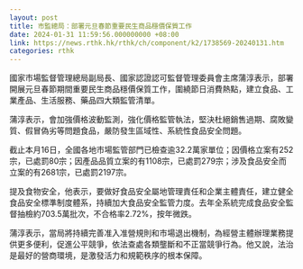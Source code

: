 ```yaml
---
layout: post
title: 市監總局：部署元旦春節重要民生商品穩價保質工作
date: 2024-01-31 11:59:56.000000000 +08:00
link: https://news.rthk.hk/rthk/ch/component/k2/1738569-20240131.htm
categories: rthk
---
```


國家市場監督管理總局副局長、國家認證認可監督管理委員會主席蒲淳表示，部署開展元旦春節期間重要民生商品穩價保質工作，圍繞節日消費熱點，建立食品、工業產品、生活服務、藥品四大類監管清單。

蒲淳表示，會加強價格波動監測，強化價格監管執法，堅決杜絕銷售過期、腐敗變質、假冒偽劣等問題食品，嚴防發生區域性、系統性食品安全問題。

截止本月16日，全國各地市場監管部門已檢查逾32.2萬家單位；因價格立案有252宗，已處罰80宗；因產品品質立案的有1108宗，已處罰279宗；涉及食品安全而立案的有2681宗，已處罰2197宗。

提及食物安全，他表示，要做好食品安全屬地管理責任和企業主體責任，建立健全食品安全標準制度體系，持續加大食品安全監管力度。去年全系統完成食品安全監督抽檢約703.5萬批次，不合格率2.72%，按年微跌。

蒲淳表示，當局將持續完善准入准營規則和市場退出機制，為經營主體辦理業務提供更多便利，促進公平競爭，依法查處各類壟斷和不正當競爭行為。他又說，法治是最好的營商環境，是激發活力和規範秩序的根本保障。
